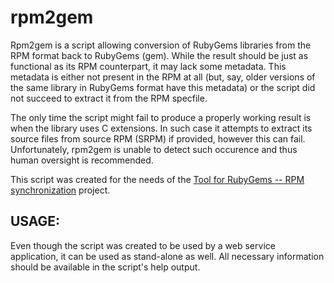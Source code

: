 # rpm2gem

Rpm2gem is a script allowing conversion of RubyGems libraries from the RPM format back to RubyGems (gem). While the result should be just as functional as its RPM counterpart, it may lack some metadata. This metadata is either not present in the RPM at all (but, say, older versions of the same library in RubyGems format have this metadata) or the script did not succeed to extract it from the RPM specfile.

The only time the script might fail to produce a properly working result is when the library uses C extensions. In such case it attempts to extract its source files from source RPM (SRPM) if provided, however this can fail. Unfortunately, rpm2gem is unable to detect such occurence and thus human oversight is recommended.

This script was created for the needs of the [Tool for RubyGems -- RPM synchronization](http://is.muni.cz/th/373796/fi_b/thesis.pdf "Thesis") project.

## USAGE:

Even though the script was created to be used by a web service application, it can be used as stand-alone as well. All necessary information should be available in the script's help output.
